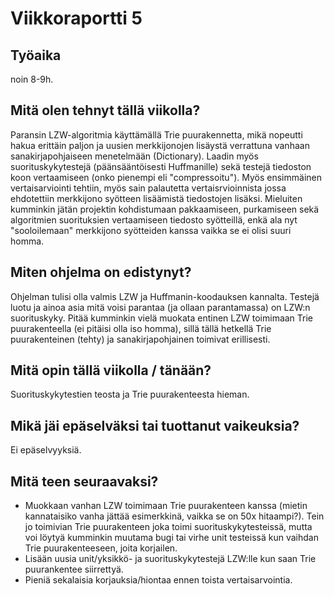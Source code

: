 # Viikkoraportti 5

## Työaika

noin 8-9h.

## Mitä olen tehnyt tällä viikolla?

Paransin LZW-algoritmia käyttämällä Trie puurakennetta, mikä nopeutti hakua erittäin paljon ja uusien merkkijonojen lisäystä verrattuna vanhaan sanakirjapohjaiseen menetelmään (Dictionary). 
Laadin myös suorituskykytestejä (päänsääntöisesti Huffmanille) sekä testejä tiedoston koon vertaamiseen (onko pienempi eli "compressoitu"). Myös ensimmäinen vertaisarviointi tehtiin, myös sain palautetta vertaisrvioinnista jossa ehdotettiin merkkijono syötteen lisäämistä tiedostojen lisäksi. 
Mieluiten kumminkin jätän projektin kohdistumaan pakkaamiseen, purkamiseen sekä algoritmien suorituksien vertaamiseen tiedosto syötteillä, enkä ala nyt "sooloilemaan" merkkijono syötteiden kanssa vaikka se ei olisi suuri homma.  

## Miten ohjelma on edistynyt?

Ohjelman tulisi olla valmis LZW ja Huffmanin-koodauksen kannalta. Testejä luotu ja ainoa asia mitä voisi parantaa (ja ollaan parantamassa) on LZW:n suorituskyky.
Pitää kumminkin vielä muokata entinen LZW toimimaan Trie puurakenteella (ei pitäisi olla iso homma), sillä tällä hetkellä Trie puurakenteinen (tehty) ja sanakirjapohjainen toimivat erillisesti. 

## Mitä opin tällä viikolla / tänään?

Suorituskykytestien teosta ja Trie puurakenteesta hieman.

## Mikä jäi epäselväksi tai tuottanut vaikeuksia?

Ei epäselvyyksiä.

## Mitä teen seuraavaksi?

- Muokkaan vanhan LZW toimimaan Trie puurakenteen kanssa (mietin kannataisiko vanha jättää esimerkkinä, vaikka se on 50x hitaampi?). Tein jo toimivian Trie puurakenteen joka toimi suorituskykytesteissä, mutta voi löytyä kumminkin muutama bugi tai virhe unit testeissä kun vaihdan Trie puurakenteeseen, joita korjailen.
- Lisään uusia unit/yksikkö- ja suorituskykytestejä LZW:lle kun saan Trie puurankentee siirrettyä.
- Pieniä sekalaisia korjauksia/hiontaa ennen toista vertaisarvointia.
